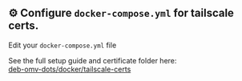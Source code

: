 ## ⚙️ Configure `docker-compose.yml` for tailscale certs.

Edit your `docker-compose.yml` file

See the full setup guide and certificate folder here:  
[deb-omv-dots/docker/tailscale-certs](https://github.com/dillacorn/deb-omv-dots/tree/main/docker/tailscale-certs)